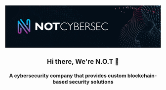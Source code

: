 <p align="center">
  <a target="_blank" rel="noreferrer"><img src="https://github.com/NOT-CyberSec/.github/blob/f31ea38aa66a1783ac52127c348079e4f9e5c409/img/bannerGit.jpeg" alt="banner"></a>
</p>

<h2 align="center"> Hi there, We're N.O.T </a> 👋 </h2>

<h3 align="center"> A cybersecurity company that provides custom blockchain-based security solutions </h3> 

<!-- <h3 align="center"> NFT's of things </h3> -->
